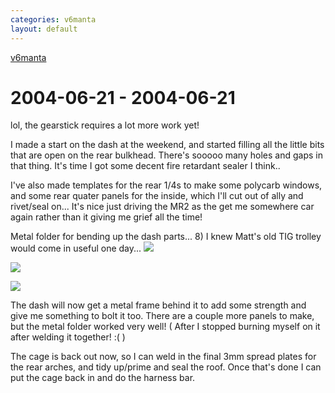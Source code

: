 ```yaml
---
categories: v6manta
layout: default
---
```


[v6manta](/v6manta)

# 2004-06-21 - 2004-06-21 
lol, the gearstick requires a lot more work yet!

I made a start on the dash at the weekend, and started filling all the little bits that are open on the rear bulkhead. There's sooooo many holes and gaps in that thing. It's time I got some decent fire retardant sealer I think..

I've also made templates for the rear 1/4s to make some polycarb windows, and some rear quater panels for the inside, which I'll cut out of ally and rivet/seal on...
It's nice just driving the MR2 as the get me somewhere car again rather than it giving me grief all the time!

Metal folder for bending up the dash parts...  8)  I knew Matt's old TIG trolley would come in useful one day...
![](/img/v6manta/manta0054.jpg)

![](/img/v6manta/manta0055.jpg)

![](/img/v6manta/manta0056.jpg)

The dash will now get a metal frame behind it to add some strength and give me something to bolt it too. There are a couple more panels to make, but the metal folder worked very well! ( After I stopped burning myself on it after welding it together! :( )

The cage is back out now, so I can weld in the final 3mm spread plates for the rear arches, and tidy up/prime and seal the roof. Once that's done I can put the cage back in and do the harness bar.